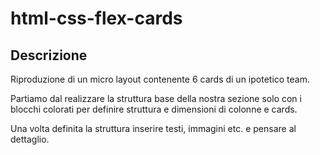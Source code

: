 # html-css-flex-cards

## Descrizione

Riproduzione di un micro layout contenente 6 cards di un ipotetico team.

Partiamo dal realizzare la struttura base della nostra sezione solo con i blocchi colorati per definire struttura e dimensioni di colonne e cards.

Una volta definita la struttura inserire testi, immagini etc. e pensare al dettaglio.
